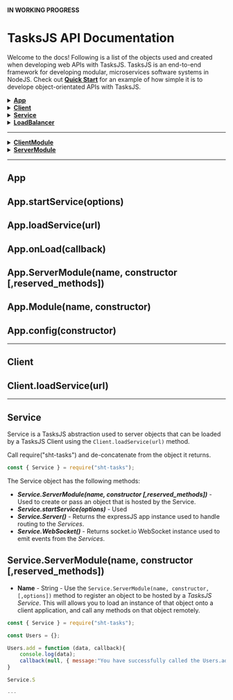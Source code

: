    **IN WORKING PROGRESS**

# TasksJS API Documentation

Welcome to the docs! Following is a list of the objects used and created when developing web APIs with TasksJS. TasksJS is an end-to-end framework for developing modular, microservices software systems in NodeJS. Check out [**Quick Start**](https://github.com/Odion100/TasksJS#quick-start) for an example of how simple it is to develope object-orientated APIs with TasksJS. 

<details>
   <summary><b><a href="https://github.com/Odion100/TasksJS/blob/tasksjs2.0/API.md#app">App</a></b></summary>
    
- [**startService(options)**](https://github.com/Odion100/TasksJS/blob/tasksjs2.0/API.md#appstartserviceoptions) 
- [**loadService(url)**](https://github.com/Odion100/TasksJS/blob/tasksjs2.0/API.md#apploadserviceurl) 
- [**onLoad(callback)**](https://github.com/Odion100/TasksJS/tasksjs2.0/API.md#apponloadcallback) 
- [**ServerModule(name, constructor [,reserved_methods])**]() 
- [**Module(name, constructor)**](https://github.com/Odion100/TasksJS/tasksjs2.0/API.md#appmodulename-constructor) 
- [**config(constructor)**](https://github.com/Odion100/TasksJS/tasksjs2.0/API.md#appconfigconstructor) 
- [**on(event, callback)**]() 
- [**emit(event, payload)**]()

</details>

<details>
   <summary><b><a href="https://github.com/Odion100/TasksJS/tasksjs2.0/API.md#client">Client</a></b></summary>
    
- [**loadService(url)**]() 

</details>

<details>
   <summary><b><a href="https://github.com/Odion100/TasksJS/tasksjs2.0/API.md#service">Service</a></b></summary>
    
- [**startService(options)**]() 
- [**ServerModule(name, constructor [,options])**]() 
- [**Server()**]() 
- [**WebSocket()**]() 

</details>

<details>
   <summary><b><a href="https://github.com/Odion100/TasksJS/tasksjs2.0/API.md#service">LoadBalancer</a></b></summary>
    
- [**startService(options)**]() 
- [**ServerModule(name, constructor [,options])**]() 
- [**Server()**]() 
- [**WebSocket()**]() 
- [**clones**]()
  - [**register(options)**]()  
  - [**dispatch(event)**]()
  - [**assignDispatch(event)**]()

</details>

---

<details>
   <summary><b><a href="https://github.com/Odion100/TasksJS/tasksjs2.0/API.md">ClientModule</a></b></summary>
    
- [**[created_method]([args...] [,callback])**]() 
- [**on(name, constructor [,options])**]() 
- [**emit()**]()  

</details>

<details>
   <summary><b><a href="https://github.com/Odion100/TasksJS/tasksjs2.0/API.md">ServerModule</a></b></summary>
    
- [**[created_method]([args...] [,callback])**]() 
- [**on(name, constructor [,options])**]() 
- [**emit()**]()  

</details>

---

## App


## App.startService(options)


## App.loadService(url)


## App.onLoad(callback)


## App.ServerModule(name, constructor [,reserved_methods])

## App.Module(name, constructor)

## App.config(constructor)


---

## Client


## Client.loadService(url)

---

## Service
Service is a TasksJS abstraction used to server objects that can be loaded by a TasksJS Client using the `Client.loadService(url)` method.

Call require("sht-tasks") and de-concatenate from the object it returns.

```javascript
const { Service } = require("sht-tasks");
```
The Service object has the following methods:

- ***Service.ServerModule(name, constructor [,reserved_methods])*** - Used to create or pass an object that is hosted by the Service. 
- ***Service.startService(options)*** - Used
- ***Service.Server()*** - Returns the expressJS app instance used to handle routing to the *Services*. 
- ***Service.WebSocket()*** - Returns socket.io WebSocket instance used to emit events from the *Services*. 

## Service.ServerModule(name, constructor [,reserved_methods])
- **Name** - String - 
Use the ```Service.ServerModule(name, constructor, [,options])``` method to register an object to be hosted by a *TasksJS Service*. This will allows you to load an instance of that object onto a client application, and call any methods on that object remotely.

```javascript
const { Service } = require("sht-tasks");

const Users = {};

Users.add = function (data, callback){
    console.log(data);
    callback(null, { message:"You have successfully called the Users.add method" });
}

Service.S

---
